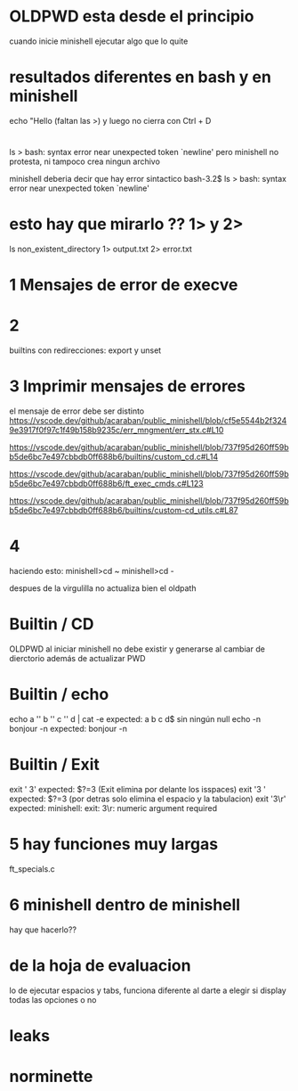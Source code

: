 # OLDPWD esta desde el principio
cuando inicie minishell ejecutar algo que lo quite



# resultados diferentes en bash y en minishell
echo "Hello
(faltan las >) y luego no cierra con Ctrl + D

#
ls >
bash: syntax error near unexpected token `newline'
pero minishell no protesta, ni tampoco crea ningun archivo

minishell deberia decir que hay error sintactico
bash-3.2$ ls >
bash: syntax error near unexpected token `newline'

# esto hay que mirarlo ?? 1> y 2>
ls non_existent_directory 1> output.txt 2> error.txt



# 1 Mensajes de error de execve



# 2
builtins con redirecciones: export y unset


# 3 Imprimir mensajes de errores

el mensaje de error debe ser distinto
https://vscode.dev/github/acaraban/public_minishell/blob/cf5e5544b2f3249e3917f0f97c1f49b158b9235c/err_mngment/err_stx.c#L10

https://vscode.dev/github/acaraban/public_minishell/blob/737f95d260ff59bb5de6bc7e497cbbdb0ff688b6/builtins/custom_cd.c#L14



https://vscode.dev/github/acaraban/public_minishell/blob/737f95d260ff59bb5de6bc7e497cbbdb0ff688b6/ft_exec_cmds.c#L123



https://vscode.dev/github/acaraban/public_minishell/blob/737f95d260ff59bb5de6bc7e497cbbdb0ff688b6/builtins/custom-cd_utils.c#L87



# 4

haciendo esto:
minishell>cd ~
minishell>cd -

despues de la virgulilla no actualiza bien el oldpath


# Builtin / CD #

OLDPWD al iniciar minishell no debe existir y generarse al cambiar de dierctorio además de actualizar PWD

# Builtin / echo #

echo a '' b '' c '' d | cat -e          expected: a  b  c  d$ sin ningún null 
echo -n bonjour -n                      expected: bonjour -n

# Builtin / Exit #
exit ' 3'                           expected: $?=3  (Exit elimina por delante los isspaces)
exit '3 '                           expected: $?=3  (por detras solo elimina el espacio y la tabulacion)
exit '3\r'                          expected: minishell: exit: 3\r: numeric argument required

# 5 hay funciones muy largas
ft_specials.c

# 6 minishell dentro de minishell

hay que hacerlo??

# de la hoja de evaluacion 
lo de ejecutar espacios y tabs, funciona diferente al darte a elegir si display todas las opciones o no

# leaks

# norminette

